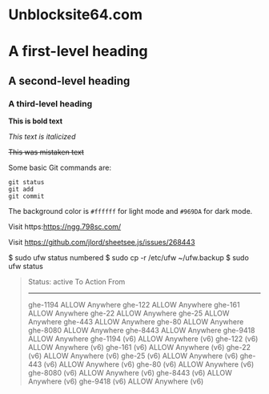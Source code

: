 # Unblocksite64.com
# A first-level heading
## A second-level heading
### A third-level heading

**This is bold text**

*This text is italicized*

~~This was mistaken text~~

Some basic Git commands are:
```
git status
git add
git commit
```

The background color is `#ffffff` for light mode and `#969DA` for dark mode.

Visit https:https://ngg.798sc.com/

Visit https://github.com/jlord/sheetsee.js/issues/268443	




$ sudo ufw status numbered
$ sudo cp -r /etc/ufw ~/ufw.backup
$ sudo ufw status
> Status: active
> To                         Action      From
> --                         ------      ----
> ghe-1194                   ALLOW       Anywhere
> ghe-122                    ALLOW       Anywhere
> ghe-161                    ALLOW       Anywhere
> ghe-22                     ALLOW       Anywhere
> ghe-25                     ALLOW       Anywhere
> ghe-443                    ALLOW       Anywhere
> ghe-80                     ALLOW       Anywhere
> ghe-8080                   ALLOW       Anywhere
> ghe-8443                   ALLOW       Anywhere
> ghe-9418                   ALLOW       Anywhere
> ghe-1194 (v6)              ALLOW       Anywhere (v6)
> ghe-122 (v6)               ALLOW       Anywhere (v6)
> ghe-161 (v6)               ALLOW       Anywhere (v6)
> ghe-22 (v6)                ALLOW       Anywhere (v6)
> ghe-25 (v6)                ALLOW       Anywhere (v6)
> ghe-443 (v6)               ALLOW       Anywhere (v6)
> ghe-80 (v6)                ALLOW       Anywhere (v6)
> ghe-8080 (v6)              ALLOW       Anywhere (v6)
> ghe-8443 (v6)              ALLOW       Anywhere (v6)
> ghe-9418 (v6)              ALLOW       Anywhere (v6)
> 
